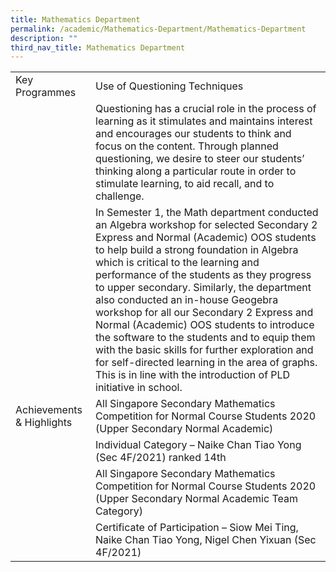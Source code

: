 ```yaml
---
title: Mathematics Department
permalink: /academic/Mathematics-Department/Mathematics-Department
description: ""
third_nav_title: Mathematics Department
---
```

|  	|  	|
| -	| -	|
| Key Programmes 	| Use of Questioning Techniques 	|
|  	| Questioning has a crucial role in the process of learning as it stimulates and maintains interest and encourages our students to think and focus on the content. Through planned questioning, we desire to steer our students’ thinking along a particular route in order to stimulate learning, to aid recall, and to challenge. 	|
|  	| In Semester 1, the Math department conducted an Algebra workshop for selected Secondary 2 Express and Normal (Academic) OOS students to help build a strong foundation in Algebra which is critical to the learning and performance of the students as they progress to upper secondary. Similarly, the department also conducted an in-house Geogebra workshop for all our Secondary 2 Express and Normal (Academic) OOS students to introduce the software to the students and to equip them with the basic skills for further exploration and for self-directed learning in the area of graphs. This is in line with the introduction of PLD initiative in school. 	|
| Achievements & Highlights 	| All Singapore Secondary Mathematics Competition for Normal Course Students 2020 (Upper Secondary Normal Academic) 	|
|  	| Individual Category – Naike Chan Tiao Yong (Sec 4F/2021) ranked 14th 	|
|  	| All Singapore Secondary Mathematics Competition for Normal Course Students 2020 (Upper Secondary Normal Academic Team Category) 	|
|  	| Certificate of Participation – Siow Mei Ting, Naike Chan Tiao Yong, Nigel Chen Yixuan (Sec 4F/2021) 	|